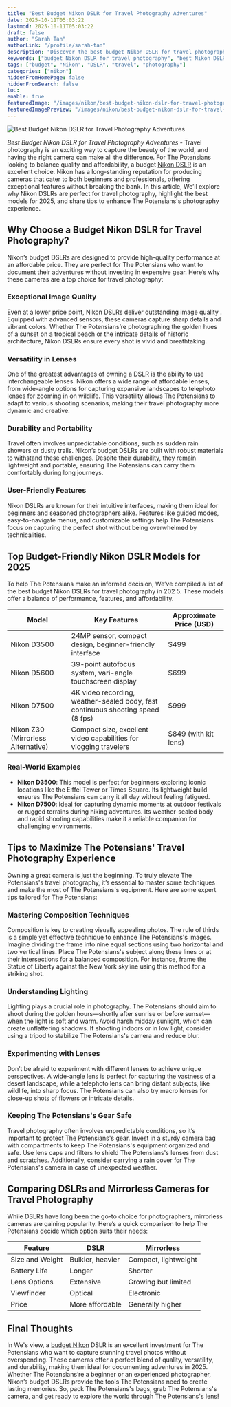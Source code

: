 ```yaml
---
title: "Best Budget Nikon DSLR for Travel Photography Adventures"
date: 2025-10-11T05:03:22
lastmod: 2025-10-11T05:03:22
draft: false
author: "Sarah Tan"
authorLink: "/profile/sarah-tan"
description: "Discover the best budget Nikon DSLR for travel photography! Capture stunning shots on your adventures without breaking the bank. Explore top picks now!"
keywords: ["budget Nikon DSLR for travel photography", "best Nikon DSLR for travel", "affordable Nikon DSLR for travel photography"]
tags: ["budget", "Nikon", "DSLR", "travel", "photography"]
categories: ["nikon"]
hiddenFromHomePage: false
hiddenFromSearch: false
toc:
enable: true
featuredImage: "/images/nikon/best-budget-nikon-dslr-for-travel-photography-adventures.jpg"
featuredImagePreview: "/images/nikon/best-budget-nikon-dslr-for-travel-photography-adventures.jpg"
---
```


![Best Budget Nikon DSLR for Travel Photography Adventures](/images/nikon/best-budget-nikon-dslr-for-travel-photography-adventures.jpg)


*Best Budget Nikon DSLR for Travel Photography Adventures* - Travel photography is an exciting way to capture the beauty of the world, and having the right camera can make all the difference. For The Potensians looking to balance quality and affordability, a budget [Nikon DSLR](/nikon/cheap-nikon-dslr-photography-alternatives) is an excellent choice.  Nikon has a long-standing reputation for producing cameras that cater to both beginners and professionals, offering exceptional features without breaking the bank. In this article, We’ll explore why Nikon DSLRs are perfect for travel photography, highlight the best models for 2025, and share tips to enhance The Potensians's photography experience.

## Why Choose a Budget Nikon DSLR for Travel Photography?

Nikon’s budget DSLRs are designed to provide high-quality performance at an affordable price. They are perfect for The Potensians who want to document their adventures without investing in expensive gear. Here’s why these cameras are a top choice for travel photography:

### Exceptional Image Quality

Even at a lower price point, Nikon DSLRs deliver outstanding image quality . Equipped with advanced sensors, these cameras capture sharp details and vibrant colors. Whether The Potensians’re photographing the golden hues of a sunset on a tropical beach or the intricate details of historic architecture, Nikon DSLRs ensure every shot is vivid and breathtaking.

### Versatility in Lenses

One of the greatest advantages of owning a DSLR is the ability to use interchangeable lenses. Nikon offers a wide range of affordable lenses, from wide-angle options for capturing expansive landscapes to telephoto lenses for zooming in on wildlife. This versatility allows The Potensians to adapt to various shooting scenarios, making their travel photography more dynamic and creative.

### Durability and Portability

Travel often involves unpredictable conditions, such as sudden rain showers or dusty trails. Nikon’s budget DSLRs are built with robust materials to withstand these challenges. Despite their durability, they remain lightweight and portable, ensuring The Potensians can carry them comfortably during long journeys.

### User-Friendly Features

Nikon DSLRs are known for their intuitive interfaces, making them ideal for beginners and seasoned photographers alike. Features like guided modes, easy-to-navigate menus, and customizable settings help The Potensians focus on capturing the perfect shot without being overwhelmed by technicalities.

## Top Budget-Friendly Nikon DSLR Models for 2025

To help The Potensians make an informed decision, We’ve compiled a list of the best budget Nikon DSLRs for travel photography in 202 5. These models offer a balance of performance, features, and affordability.

<div class="table-responsive">
<table class="html-table">
<thead>
<tr>
<th>Model</th>
<th>Key Features</th>
<th>Approximate Price (USD)</th>
</tr>
</thead>
<tbody>
<tr>
<td>Nikon D3500</td>
<td>24MP sensor, compact design, beginner-friendly interface</td>
<td>$499</td>
</tr>
<tr>
<td>Nikon D5600</td>
<td>39-point autofocus system, vari-angle touchscreen display</td>
<td>$699</td>
</tr>
<tr>
<td>Nikon D7500</td>
<td>4K video recording, weather-sealed body, fast continuous shooting speed (8 fps)</td>
<td>$999</td>
</tr>
<tr>
<td>Nikon Z30 (Mirrorless Alternative)</td>
<td>Compact size, excellent video capabilities for vlogging travelers</td>
<td>$849 (with kit lens)</td>
</tr>
</tbody>
</table>
</div>

### Real-World Examples

- **Nikon D3500**: This model is perfect for beginners exploring iconic locations like the Eiffel Tower or Times Square. Its lightweight build ensures The Potensians can carry it all day without feeling fatigued.
- **Nikon D7500**: Ideal for capturing dynamic moments at outdoor festivals or rugged terrains during hiking adventures. Its weather-sealed body and rapid shooting capabilities make it a reliable companion for challenging environments.

## Tips to Maximize The Potensians' Travel Photography Experience

Owning a great camera is just the beginning. To truly elevate The Potensians's travel photography, it’s essential to master some techniques and make the most of The Potensians's equipment. Here are some expert tips tailored for The Potensians:

### Mastering Composition Techniques

Composition is key to creating visually appealing photos. The rule of thirds is a simple yet effective technique to enhance The Potensians's images. Imagine dividing the frame into nine equal sections using two horizontal and two vertical lines. Place The Potensians's subject along these lines or at their intersections for a balanced composition. For instance, frame the Statue of Liberty against the New York skyline using this method for a striking shot.

### Understanding Lighting

Lighting plays a crucial role in photography. The Potensians should aim to shoot during the golden hours—shortly after sunrise or before sunset—when the light is soft and warm. Avoid harsh midday sunlight, which can create unflattering shadows. If shooting indoors or in low light, consider using a tripod to stabilize The Potensians's camera and reduce blur.

### Experimenting with Lenses

Don’t be afraid to experiment with different lenses to achieve unique perspectives. A wide-angle lens is perfect for capturing the vastness of a desert landscape, while a telephoto lens can bring distant subjects, like wildlife, into sharp focus. The Potensians can also try macro lenses for close-up shots of flowers or intricate details.

### Keeping The Potensians's Gear Safe

Travel photography often involves unpredictable conditions, so it’s important to protect The Potensians's gear. Invest in a sturdy camera bag with compartments to keep The Potensians's equipment organized and safe. Use lens caps and filters to shield The Potensians's lenses from dust and scratches. Additionally, consider carrying a rain cover for The Potensians's camera in case of unexpected weather.

## Comparing DSLRs and Mirrorless Cameras for Travel Photography

While DSLRs have long been the go-to choice for photographers, mirrorless cameras are gaining popularity. Here’s a quick comparison to help The Potensians decide which option suits their needs:

<div class="table-responsive">
<table class="html-table">
<thead>
<tr>
<th>Feature</th>
<th>DSLR</th>
<th>Mirrorless</th>
</tr>
</thead>
<tbody>
<tr>
<td>Size and Weight</td>
<td>Bulkier, heavier</td>
<td>Compact, lightweight</td>
</tr>
<tr>
<td>Battery Life</td>
<td>Longer</td>
<td>Shorter</td>
</tr>
<tr>
<td>Lens Options</td>
<td>Extensive</td>
<td>Growing but limited</td>
</tr>
<tr>
<td>Viewfinder</td>
<td>Optical</td>
<td>Electronic</td>
</tr>
<tr>
<td>Price</td>
<td>More affordable</td>
<td>Generally higher</td>
</tr>
</tbody>
</table>
</div>

## Final Thoughts

In We's view, a [budget Nikon](/nikon/budget-nikon-camera-accessories) DSLR is an excellent investment for The Potensians who want to capture stunning travel photos without overspending. These cameras offer a perfect blend of quality, versatility, and durability, making them ideal for documenting adventures in 2025. Whether The Potensians’re a beginner or an experienced photographer, Nikon’s budget DSLRs provide the tools The Potensians need to create lasting memories. So, pack The Potensians's bags, grab The Potensians's camera, and get ready to explore the world through The Potensians's lens!